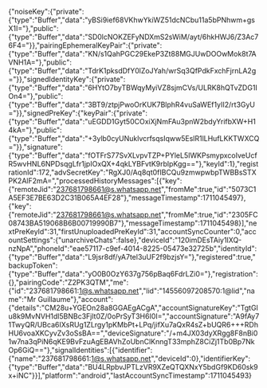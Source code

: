 {"noiseKey":{"private":{"type":"Buffer","data":"yBSi9ief68VKhwYkiWZ51dcNCbu11a5bPNhwm+gsX1I="},"public":{"type":"Buffer","data":"SD0lcNOKZEFyNDXmS2sWiM/ayt/6hkHWJ6/Z3Ac76F4="}},"pairingEphemeralKeyPair":{"private":{"type":"Buffer","data":"KN/s1QahPGC29EkeP3Zt88MGJUwDOOwMok8t7AVNH1A="},"public":{"type":"Buffer","data":"TdrK1pksdDfY0lZoJYah/wrSq3QfPdkFxchFjrnLA2g="}},"signedIdentityKey":{"private":{"type":"Buffer","data":"6HYtO7byTBWqyMyiVZ8sjmCVs/ULRK8hQTvZDG1IOn4="},"public":{"type":"Buffer","data":"3BT9/ztpjPwoOrKUK7BlphR4vuSaWEf1yII2/rt3GyU="}},"signedPreKey":{"keyPair":{"private":{"type":"Buffer","data":"uEGDD1Gyt50COxiXjNmFAu3pnW2bdyYrifbXW+H14kA="},"public":{"type":"Buffer","data":"+3ylb0cyUNuklvcrfsqsIqww5EslR1lLHufLKKTWXCQ="}},"signature":{"type":"Buffer","data":"fOTFrS77SvXLvpvTZP+PYleL5IWKPsmypxcoIveUcfR5wvHNL6NPDsqgLfr1jpIOxQX+4qkLYBFvtK9rblpKgg=="},"keyId":1},"registrationId":172,"advSecretKey":"RgXJ0/Aq8qt0fIBCQu9zmwpwbpTWBBsSTXPK2AlF2mA=","processedHistoryMessages":[{"key":{"remoteJid":"237681798661@s.whatsapp.net","fromMe":true,"id":"5073C1A5EF3E7BE63D2C31B065A4EF28"},"messageTimestamp":1711045497},{"key":{"remoteJid":"237681798661@s.whatsapp.net","fromMe":true,"id":"2305FC08743BA519068B6B00719990B7"},"messageTimestamp":1711045498}],"nextPreKeyId":31,"firstUnuploadedPreKeyId":31,"accountSyncCounter":0,"accountSettings":{"unarchiveChats":false},"deviceId":"120imDEsTAiy1IXQ-nzNpA","phoneId":"eae57117-c9ef-4014-8225-05473e32725b","identityId":{"type":"Buffer","data":"L9jsr8df/yA7tel3uUF2f9bzjsY="},"registered":true,"backupToken":{"type":"Buffer","data":"yO0B0OzY637g756pBaq6FdrLZi0="},"registration":{},"pairingCode":"Z2PK3QTM","me":{"id":"237681798661:1@s.whatsapp.net","lid":"14556097208570:1@lid","name":"Mr Guillaume"},"account":{"details":"CM28u+YGEOn28a8GGAEgACgA","accountSignatureKey":"TgtGlu8k9MvNVH1dl5BNBc3Fjlt0Z/0oPrSyT3H6I0I=","accountSignature":"A9fAy71TwyQR/UBca6IXsRUg1ZLrgy1pKMbPt+LPq/jifXu7aQxR4sZ+bUQR6+++RDhHU6voaXKCyvZv3oSsBA==","deviceSignature":"/+m4JX03dyXRgg8F8nBi01w7na3qPiN6qKE9BvFzuAgEBAVhZoUbnClKnngT33mphZ8CiZj1Tb0Bp7NkOp6GiQ=="},"signalIdentities":[{"identifier":{"name":"237681798661:1@s.whatsapp.net","deviceId":0},"identifierKey":{"type":"Buffer","data":"BU4LRpbvJPTLzVR9XZeQTQXNxY5bdGf9KD60sk9x+iNC"}}],"platform":"android","lastAccountSyncTimestamp":1711045493}
